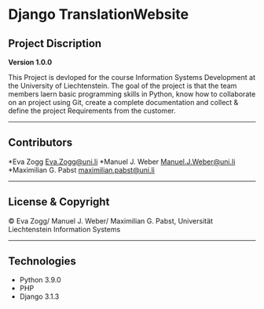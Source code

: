 # Django TranslationWebsite
## Project Discription

**Version 1.0.0**

This Project is devloped for the course Information Systems Development at the University of Liechtenstein. The goal of the project is that the team members laern basic programming skills in Python, know how to collaborate on an project using Git, create a complete documentation and collect & define the project Requirements from the customer.

---

## Contributors
  *Eva Zogg <Eva.Zogg@uni.li>
  *Manuel J. Weber <Manuel.J.Weber@uni.li>
  *Maximilian G. Pabst <maximilian.pabst@uni.li>

---

## License & Copyright

© Eva Zogg/ Manuel J. Weber/ Maximilian G. Pabst, Universität Liechtenstein Information Systems

---

## Technologies
  * Python 3.9.0
  * PHP
  * Django 3.1.3



